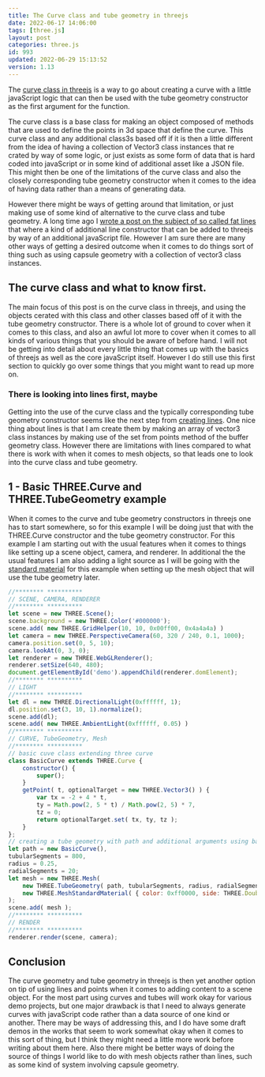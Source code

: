 ```yaml
---
title: The Curve class and tube geometry in threejs
date: 2022-06-17 14:06:00
tags: [three.js]
layout: post
categories: three.js
id: 993
updated: 2022-06-29 15:13:52
version: 1.13
---
```


The [curve class in threejs](https://threejs.org/docs/#api/en/extras/core/Curve) is a way to go about creating a curve with a little javaScript logic that can then be used with the tube geometry constructor as the first argument for the function. 

The curve class is a base class for making an object composed of methods that are used to define the points in 3d space that define the curve. This curve class and any additional class3s based off if it is then a little different from the idea of having a collection of Vector3 class instances that re crated by way of some logic, or just exists as some form of data that is hard coded into javaScript or in some kind of additional asset like a JSON file. This might then be one of the limitations of the curve class and also the closely corresponding tube geometry constructor when it comes to the idea of having data rather than a means of generating data. 

However there might be ways of getting around that limitation, or just making use of some kind of alternative to the curve class and tube geometry. A long time ago I [wrote a post on the subject of so called fat lines](/2018/11/07/threejs-line-fat-width/) that where a kind of additional line constructor that can be added to threejs by way of an additional javaScript file. However I am sure there are many other ways of getting a desired outcome when it comes to do things sort of thing such as using capsule geometry with a collection of vector3 class instances.

<!-- more -->

## The curve class and what to know first.

The main focus of this post is on the curve class in threejs, and using the objects cerated with this class and other classes based off of it with the tube geometry constructor. There is a whole lot of ground to cover when it comes to this class, and also an awful lot more to cover when it comes to all kinds of various things that you should be aware of before hand. I will not be getting into detail about every little thing that comes up with the basics of threejs as well as the core javaScript itself. However I do still use this first section to quickly go over some things that you might want to read up more on.

### There is looking into lines first, maybe

Getting into the use of the curve class and the typically corresponding tube geometry constructor seems like the next step from [creating lines](/2018/04/19/threejs-line/). One nice thing about lines is that I am create them by making an array of vector3 class instances by making use of the set from points method of the buffer geometry class. However there are limitations with lines compared to what there is work with when it comes to mesh objects, so that leads one to look into the curve class and tube geometry.

## 1 - Basic THREE.Curve and THREE.TubeGeometry example

When it comes to the curve and tube geometry constructors in threejs one has to start somewhere, so for this example I will be doing just that with the THREE.Curve constructor and the tube geometry constructor. For this example I am starting out with the usual features when it comes to things like setting up a scene object, camera, and renderer. In additional the the usual features I am also adding a light source as I will be going with the [standard material](/2021/04/27/threejs-standard-material/) for this example when setting  up the mesh object that will use the tube geometry later.

```js
//******** **********
// SCENE, CAMERA, RENDERER
//******** **********
let scene = new THREE.Scene();
scene.background = new THREE.Color('#000000');
scene.add( new THREE.GridHelper(10, 10, 0x00ff00, 0x4a4a4a) )
let camera = new THREE.PerspectiveCamera(60, 320 / 240, 0.1, 1000);
camera.position.set(0, 5, 10);
camera.lookAt(0, 3, 0);
let renderer = new THREE.WebGLRenderer();
renderer.setSize(640, 480);
document.getElementById('demo').appendChild(renderer.domElement);
//******** **********
// LIGHT
//******** **********
let dl = new THREE.DirectionalLight(0xffffff, 1);
dl.position.set(3, 10, 1).normalize();
scene.add(dl);
scene.add( new THREE.AmbientLight(0xffffff, 0.05) )
//******** **********
// CURVE, TubeGeometry, Mesh
//******** **********
// basic cuve class extending three curve
class BasicCurve extends THREE.Curve {
    constructor() {
        super();
    }
    getPoint( t, optionalTarget = new THREE.Vector3() ) {
        var tx = -2 + 4 * t,
        ty = Math.pow(2, 5 * t) / Math.pow(2, 5) * 7,
        tz = 0;
        return optionalTarget.set( tx, ty, tz );
    }
};
// creating a tube geometry with path and additional arguments using basic curve
let path = new BasicCurve(),
tubularSegments = 800,
radius = 0.25,
radialSegments = 20;
let mesh = new THREE.Mesh( 
    new THREE.TubeGeometry( path, tubularSegments, radius, radialSegments, false ), 
    new THREE.MeshStandardMaterial( { color: 0xff0000, side: THREE.DoubleSide })
);
scene.add( mesh );
//******** **********
// RENDER
//******** **********
renderer.render(scene, camera);      
```

## Conclusion

The curve geometry and tube geometry in threejs is then yet another option on tip of using lines and points when it comes to adding content to a scene object. For the most part using curves and tubes will work okay for various demo projects, but one major drawback is that I need to always generate curves with javaScript code rather than a data source of one kind or another. There may be ways of addressing this, and I do have some draft demos in the works that seem to work somewhat okay when it comes to this sort of thing, but I think they might need a little more work before writing about them here. Also there might be better ways of doing the source of things I world like to do with mesh objects rather than lines, such as some kind of system involving capsule geometry.

